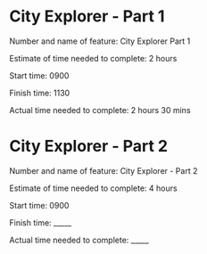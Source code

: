 # City Explorer - Part 1

Number and name of feature: City Explorer Part 1

Estimate of time needed to complete: 2 hours

Start time: 0900

Finish time: 1130

Actual time needed to complete: 2 hours 30 mins

# City Explorer - Part 2

Number and name of feature: City Explorer - Part 2

Estimate of time needed to complete: 4 hours

Start time: 0900

Finish time: _____

Actual time needed to complete: _____